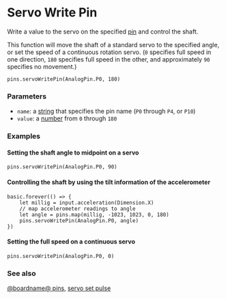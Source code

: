 # Servo Write Pin

Write a value to the servo on the specified [pin](/device/pins)
and control the shaft.

This function will move the shaft of a standard servo to the specified
angle, or set the speed of a continuous rotation servo. (`0` specifies
full speed in one direction, `180` specifies full speed in the other,
and approximately `90` specifies no movement.)

```sig
pins.servoWritePin(AnalogPin.P0, 180)
```

### Parameters

* ``name``: a [string](/types/string) that specifies the pin name (`P0` through `P4`, or `P10`)
* ``value``: a [number](/types/number) from `0` through `180`

### Examples

#### Setting the shaft angle to midpoint on a servo

```blocks
pins.servoWritePin(AnalogPin.P0, 90)
```

#### Controlling the shaft by using the tilt information of the accelerometer

```blocks
basic.forever(() => {
    let millig = input.acceleration(Dimension.X)
    // map accelerometer readings to angle
    let angle = pins.map(millig, -1023, 1023, 0, 180)
    pins.servoWritePin(AnalogPin.P0, angle)
})
```

#### Setting the full speed on a continuous servo

```blocks
pins.servoWritePin(AnalogPin.P0, 0)
```

### See also

[@boardname@ pins](/device/pins), [servo set pulse](/reference/pins/servo-set-pulse)


